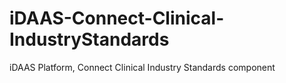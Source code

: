 # iDAAS-Connect-Clinical-IndustryStandards
iDAAS Platform, Connect Clinical Industry Standards component
